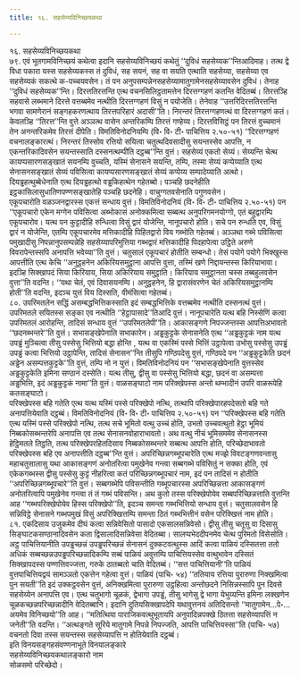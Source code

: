 ```yaml
---
title: १६. सहसेय्यविनिच्छयकथा

---
```

१६. सहसेय्यविनिच्छयकथा  
७९. एवं भूतगामविनिच्छयं कथेत्वा इदानि सहसेय्यविनिच्छयं कथेतुं ‘‘दुविधं सहसेय्यक’’न्तिआदिमाह। तत्थ द्वे विधा पकारा यस्स सहसेय्यकस्स तं दुविधं, सह सयनं, सह वा सयति एत्थाति सहसेय्या, सहसेय्या एव सहसेय्यकं सकत्थे क-पच्चयवसेन। तं पन अनुपसम्पन्नेनसहसेय्यामातुगामेनसहसेय्यावसेन दुविधं। तेनाह ‘‘दुविधं सहसेय्यक’’न्ति। दिरत्ततिरत्तन्ति एत्थ वचनसिलिट्ठतामत्तेन दिरत्तग्गहणं कतन्ति वेदितब्बं। तिरत्तञ्हि सहवासे लब्भमाने दिरत्ते वत्तब्बमेव नत्थीति दिरत्तग्गहणं विसुं न पयोजेति। तेनेवाह ‘‘उत्तरिदिरत्ततिरत्तन्ति भगवा सामणेरानं सङ्गहकरणत्थाय तिरत्तपरिहारं अदासी’’ति। निरन्तरं तिरत्तग्गहणत्थं वा दिरत्तग्गहणं कतं। केवलञ्हि ‘‘तिरत्त’’न्ति वुत्ते अञ्ञत्थ वासेन अन्तरिकम्पि तिरत्तं गण्हेय्य। दिरत्तविसिट्ठं पन तिरत्तं वुच्चमानं तेन अनन्तरिकमेव तिरत्तं दीपेति। विमतिविनोदनियम्पि (वि॰ वि॰ टी॰ पाचित्तिय २.५०-५१) ‘‘दिरत्तग्गहणं वचनालङ्कारत्थं। निरन्तरं तिस्सोव रत्तियो सयित्वा चतुत्थदिवसादीसु सयन्तस्सेव आपत्ति, न एकन्तरिकादिवसेन सयन्तस्साति दस्सनत्थम्पीति दट्ठब्ब’’न्ति वुत्तं। सहसेय्यं एकतो सेय्यं। सेय्यन्ति चेत्थ कायप्पसारणसङ्खातं सयनम्पि वुच्चति, यस्मिं सेनासने सयन्ति, तम्पि, तस्मा सेय्यं कप्पेय्याति एत्थ सेनासनसङ्खातं सेय्यं पविसित्वा कायप्पसारणसङ्खातं सेय्यं कप्पेय्य सम्पादेय्याति अत्थो। दियड्ढहत्थुब्बेधेनाति एत्थ दियड्ढहत्थो वड्ढकिहत्थेन गहेतब्बो। पञ्चहि छदनेहीति इट्ठकासिलासुधातिणपण्णसङ्खातेहि पञ्चहि छदनेहि। वाचुग्गतवसेनाति पगुणवसेन।  
एकूपचारोति वळञ्जनद्वारस्स एकत्तं सन्धाय वुत्तं। विमतिविनोदनियं (वि॰ वि॰ टी॰ पाचित्तिय २.५०-५१) पन ‘‘एकूपचारो एकेन मग्गेन पविसित्वा अब्भोकासं अनोक्कमित्वा सब्बत्थ अनुपरिगमनयोग्गो, एतं बहुद्वारम्पि एकूपचारोव। यत्थ पन कुट्टादीहि रुन्धित्वा विसुं द्वारं योजेन्ति, नानूपचारो होति। सचे पन रुन्धति एव, विसुं द्वारं न योजेन्ति, एतम्पि एकूपचारमेव मत्तिकादीहि पिहितद्वारो विय गब्भोति गहेतब्बं। अञ्ञथा गब्भे पविसित्वा पमुखादीसु निपन्नानुपसम्पन्नेहि सहसेय्यापरिमुत्तिया गब्भद्वारं मत्तिकादीहि पिदहापेत्वा उट्ठिते अरुणे विवरापेन्तस्सपि अनापत्ति भवेय्या’’ति वुत्तं। चतुसालं एकूपचारं होतीति सम्बन्धो। तेसं पयोगे पयोगे भिक्खुस्स आपत्तीति एत्थ केचि ‘‘अनुट्ठहनेन अकिरियसमुट्ठाना आपत्ति वुत्ता, तस्मिं खणे निद्दायन्तस्स किरियाभावा। इदञ्हि सिक्खापदं सिया किरियाय, सिया अकिरियाय समुट्ठाति। किरियाय समुट्ठानता चस्स तब्बहुलवसेन वुत्ता’’ति वदन्ति। ‘‘यथा चेतं, एवं दिवासयनम्पि। अनुट्ठहनेन, हि द्वारासंवरणेन चेतं अकिरियसमुट्ठानम्पि होती’’ति वदन्ति, इदञ्च युत्तं विय दिस्सति, वीमंसित्वा गहेतब्बं।  
८०. उपरिमतलेन सद्धिं असम्बद्धभित्तिकस्साति इदं सम्बद्धभित्तिके वत्तब्बमेव नत्थीति दस्सनत्थं वुत्तं। उपरिमतले सयितस्स सङ्का एव नत्थीति ‘‘हेट्ठापासादे’’तिआदि वुत्तं। नानूपचारेति यत्थ बहि निस्सेणिं कत्वा उपरिमतलं आरोहन्ति, तादिसं सन्धाय वुत्तं ‘‘उपरिमतलेपी’’ति। आकासङ्गणे निपज्जन्तस्स आपत्तिअभावतो ‘‘छदनब्भन्तरे’’ति वुत्तं। सभासङ्खेपेनाति सभाकारेन। अड्ढकुट्टके सेनासनेति एत्थ ‘‘अड्ढकुट्टकं नाम यत्थ उपड्ढं मुञ्चित्वा तीसु पस्सेसु भित्तियो बद्धा होन्ति , यत्थ वा एकस्मिं पस्से भित्तिं उट्ठापेत्वा उभोसु पस्सेसु उपड्ढं उपड्ढं कत्वा भित्तियो उट्ठापेन्ति, तादिसं सेनासन’’न्ति तीसुपि गण्ठिपदेसु वुत्तं, गण्ठिपदे पन ‘‘अड्ढकुट्टकेति छदनं अड्ढेन असम्पत्तकुट्टके’’ति वुत्तं, तम्पि नो न युत्तं। विमतिविनोदनियं पन ‘‘सभासङ्खेपेनाति वुत्तस्सेव अड्ढकुट्टकेति इमिना सण्ठानं दस्सेति। यत्थ तीसु, द्वीसु वा पस्सेसु भित्तियो बद्धा, छदनं वा असम्पत्ता अड्ढभित्ति, इदं अड्ढकुट्टकं नामा’’ति वुत्तं। वाळसङ्घाटो नाम परिक्खेपस्स अन्तो थम्भादीनं उपरि वाळरूपेहि कतसङ्घाटो।  
परिक्खेपस्स बहि गतेति एत्थ यत्थ यस्मिं पस्से परिक्खेपो नत्थि, तत्थापि परिक्खेपारहपदेसतो बहि गते अनापत्तियेवाति दट्ठब्बं। विमतिविनोदनियं (वि॰ वि॰ टी॰ पाचित्तिय २.५०-५१) पन ‘‘परिक्खेपस्स बहि गतेति एत्थ यस्मिं पस्से परिक्खेपो नत्थि, तत्थ सचे भूमितो वत्थु उच्चं होति, उभतो उच्चवत्थुतो हेट्ठा भूमियं निब्बकोसब्भन्तरेपि अनापत्ति एव तत्थ सेनासनवोहाराभावतो। अथ वत्थु नीचं भूमिसममेव सेनासनस्स हेट्ठिमतले तिट्ठति, तत्थ परिक्खेपरहितदिसाय निब्बकोसब्भन्तरे सब्बत्थ आपत्ति होति, परिच्छेदाभावतो परिक्खेपस्स बहि एव अनापत्तीति दट्ठब्ब’’न्ति वुत्तं। अपरिच्छिन्नगब्भूपचारेति एत्थ मज्झे विवटङ्गणवन्तासु महाचतुसालासु यथा आकासङ्गणं अनोतरित्वा पमुखेनेव गन्त्वा सब्बगब्भे पविसितुं न सक्का होति, एवं एकेकगब्भस्स द्वीसु पस्सेसु कुट्टं नीहरित्वा कतं परिच्छिन्नगब्भूपचारं नाम, इदं पन तादिसं न होतीति ‘‘अपरिच्छिन्नगब्भूपचारे’’ति वुत्तं। सब्बगब्भेपि पविसन्तीति गब्भूपचारस्स अपरिच्छिन्नत्ता आकासङ्गणं अनोतरित्वापि पमुखेनेव गन्त्वा तं तं गब्भं पविसन्ति। अथ कुतो तस्स परिक्खेपोयेव सब्बपरिच्छिन्नत्ताति वुत्तन्ति आह ‘‘गब्भपरिक्खेपोयेव हिस्स परिक्खेपो’’ति, इदञ्च समन्ता गब्भभित्तियो सन्धाय वुत्तं। चतुसालवसेन हि सन्निविट्ठे सेनासने गब्भपमुखं विसुं अपरिक्खित्तम्पि समन्ता ठितं गब्भभित्तीनं वसेन परिक्खित्तं नाम होति।  
८१. एकदिसाय उजुकमेव दीघं कत्वा सन्निवेसितो पासादो एकसालसन्निवेसो। द्वीसु तीसु चतूसु वा दिसासु सिङ्घाटकसण्ठानादिवसेन कता द्विसालादिसन्निवेसा वेदितब्बा। सालप्पभेददीपनमेव चेत्थ पुरिमतो विसेसोति। अट्ठ पाचित्तियानीति उपड्ढच्छन्नं उपड्ढपरिच्छन्नं सेनासनं दुक्कटवत्थुस्स आदिं कत्वा पाळियं दस्सितत्ता ततो अधिकं सब्बच्छन्नउपड्ढपरिच्छन्नादिकम्पि सब्बं पाळियं अवुत्तम्पि पाचित्तियस्सेव वत्थुभावेन दस्सितं सिक्खापदस्स पण्णत्तिवज्जत्ता, गरुके ठातब्बतो चाति वेदितब्बं। ‘‘सत्त पाचित्तियानी’’ति पाळियं वुत्तपाचित्तियद्वयं सामञ्ञतो एकत्तेन गहेत्वा वुत्तं। पाळियं (पाचि॰ ५४) ‘‘ततियाय रत्तिया पुरारुणा निक्खमित्वा पुन सयती’’ति इदं उक्कट्ठवसेन वुत्तं, अनिक्खमित्वा पुरारुणा उट्ठहित्वा अन्तोछदने निसिन्नस्सापि पुन दिवसे सहसेय्येन अनापत्ति एव। एत्थ चतुभागो चूळकं, द्वेभागा उपड्ढं, तीसु भागेसु द्वे भागा येभुय्यन्ति इमिना लक्खणेन चूळकच्छन्नपरिच्छन्नादीनि वेदितब्बानि। इदानि दुतियसिक्खापदेपि यथावुत्तनयं अतिदिसन्तो ‘‘मातुगामेन…पे॰… अयमेव विनिच्छयो’’ति आह। ‘‘मतित्थिया पाराजिकवत्थुभूतायपि अनुपादिन्नपक्खे ठितत्ता सहसेय्यापत्तिं न जनेती’’ति वदन्ति। ‘‘अत्थङ्गते सूरिये मातुगामे निपन्ने निपज्जति, आपत्ति पाचित्तियस्सा’’ति (पाचि॰ ५७) वचनतो दिवा तस्स सयन्तस्स सहसेय्यापत्ति न होतियेवाति दट्ठब्बं।  
इति विनयसङ्गहसंवण्णनाभूते विनयालङ्कारे  
सहसेय्यविनिच्छयकथालङ्कारो नाम  
सोळसमो परिच्छेदो।  